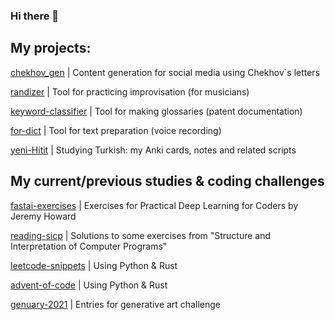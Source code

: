 ### Hi there 👋
<!--
**grt-pretender/grt-pretender** is a ✨ _special_ ✨ repository because its `README.md` (this file) appears on your GitHub profile.

Here are some ideas to get you started:

- 🔭 I’m currently working on ...
- 🌱 I’m currently learning ...
- 👯 I’m looking to collaborate on ...
- 🤔 I’m looking for help with ...
- 💬 Ask me about ...
- 📫 How to reach me: ...
- 😄 Pronouns: ...
- ⚡ Fun fact: ...
-->
## My projects:

[chekhov_gen](https://github.com/grt-pretender/chekhov_gen/) | Content generation for social media using Chekhov`s letters

[randizer](https://github.com/grt-pretender/randizer/) | Tool for practicing improvisation (for musicians)

[keyword-classifier](https://github.com/grt-pretender/keyword-classifier/) | Tool for making glossaries (patent documentation)

[for-dict](https://github.com/grt-pretender/for-dict/) | Tool for text preparation (voice recording)

[yeni-Hitit](https://github.com/grt-pretender/yeni-hitit/tree/main!/) | Studying Turkish: my Anki cards, notes and related scripts


## My current/previous studies & coding challenges

[fastai-exercises](https://github.com/grt-pretender/fastai-exercises/) | Exercises for Practical Deep Learning for Coders by Jeremy Howard

[reading-sicp](https://github.com/grt-pretender/reading-sicp/) | Solutions to some exercises from "Structure and Interpretation of Computer Programs"

[leetcode-snippets](https://github.com/grt-pretender/leetcode-snippets/) | Using Python & Rust

[advent-of-code](https://github.com/grt-pretender/advent-of-code/) | Using Python & Rust

[genuary-2021](https://github.com/grt-pretender/genuary-2021/) | Entries for generative art challenge


